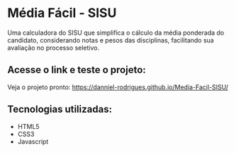 # Média Fácil - SISU
Uma calculadora do SISU que simplifica o cálculo da média ponderada do candidato, considerando notas e pesos das disciplinas, facilitando sua avaliação no processo seletivo.

## Acesse o link e teste o projeto:
Veja o projeto pronto: https://danniel-rodrigues.github.io/Media-Facil-SISU/

## Tecnologias utilizadas:
* HTML5
* CSS3
* Javascript
